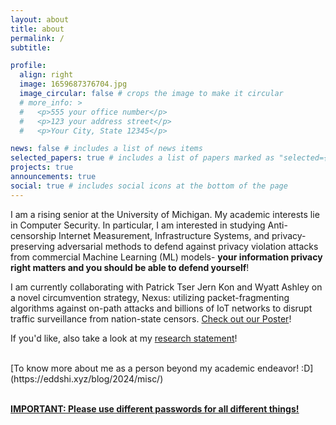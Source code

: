```yaml
---
layout: about
title: about
permalink: /
subtitle:

profile:
  align: right
  image: 1659687376704.jpg
  image_circular: false # crops the image to make it circular
  # more_info: >
  #   <p>555 your office number</p>
  #   <p>123 your address street</p>
  #   <p>Your City, State 12345</p>

news: false # includes a list of news items
selected_papers: true # includes a list of papers marked as "selected={true}"
projects: true
announcements: true
social: true # includes social icons at the bottom of the page
---
```


<!-- Write your biography here. Tell the world about yourself. Link to your favorite [subreddit](http://reddit.com). You can put a picture in, too. The code is already in, just name your picture `prof_pic.jpg` and put it in the `img/` folder.

Put your address / P.O. box / other info right below your picture. You can also disable any of these elements by editing `profile` property of the YAML header of your `_pages/about.md`. Edit `_bibliography/papers.bib` and Jekyll will render your [publications page](/al-folio/publications/) automatically.

Link to your social media connections, too. This theme is set up to use [Font Awesome icons](https://fontawesome.com/) and [Academicons](https://jpswalsh.github.io/academicons/), like the ones below. Add your Facebook, Twitter, LinkedIn, Google Scholar, or just disable all of them. -->



I am a rising senior at the University of Michigan. My academic interests lie in Computer Security. In particular, I am interested in studying Anti-censorship Internet Measurement, Infrastructure Systems, and privacy-preserving adversarial methods to defend against privacy violation attacks from commercial Machine Learning (ML) models- <b>your information privacy right matters and you should be able to defend yourself</b>!

I am currently collaborating with Patrick Tser Jern Kon and Wyatt Ashley on a novel circumvention strategy, Nexus: utilizing packet-fragmenting algorithms against on-path attacks and billions of IoT networks to disrupt traffic surveillance from nation-state censors. [Check out our Poster](/papers/nexus_poster.pdf)!

If you'd like, also take a look at my [research statement](/personal_info/Research_Statement.pdf)!

<br>
[To know more about me as a person beyond my academic endeavor! :D](https://eddshi.xyz/blog/2024/misc/)

<br>
<br>


<a href="/assets/img/eecs388_password.jpg"><u><b>IMPORTANT: Please use different passwords for all different things!</b></u></a>

<br>
<br>
